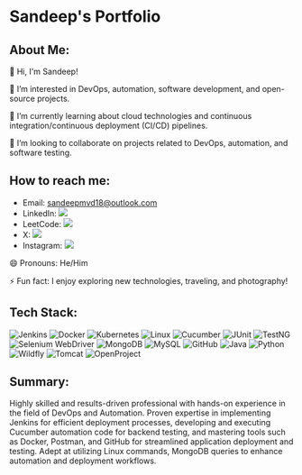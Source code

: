# Sandeep's Portfolio

## About Me:
👋 Hi, I'm Sandeep!

👀 I’m interested in DevOps, automation, software development, and open-source projects.

🌱 I’m currently learning about cloud technologies and continuous integration/continuous deployment (CI/CD) pipelines.

💞️ I’m looking to collaborate on projects related to DevOps, automation, and software testing.

## How to reach me:
- Email: sandeepmvd18@outlook.com
- LinkedIn: <a href="https://www.linkedin.com/in/sandeep-m-v-131026258"><img src="https://img.shields.io/badge/-LinkedIn-blue?logo=linkedin&logoColor=white"></a>
- LeetCode: <a href="https://leetcode.com/sandeep_mv/"><img src="https://img.shields.io/badge/-LeetCode-orange?logo=leetcode&logoColor=white"></a>
- X: <a href="https://twitter.com/sandeepmvd18/"><img src="https://img.shields.io/badge/-X-gray?logo=twitter&logoColor=white"></a>
- Instagram: <a href="https://www.instagram.com/sandeep.mvd18/"><img src="https://img.shields.io/badge/-Instagram-purple?logo=instagram&logoColor=white"></a>



😄 Pronouns: He/Him

⚡ Fun fact:
I enjoy exploring new technologies, traveling, and photography!

## Tech Stack:
![Jenkins](https://img.shields.io/badge/-Jenkins-yellow?logo=jenkins&logoColor=white) ![Docker](https://img.shields.io/badge/-Docker-blue?logo=docker&logoColor=white) ![Kubernetes](https://img.shields.io/badge/-Kubernetes-blue?logo=kubernetes&logoColor=white) ![Linux](https://img.shields.io/badge/-Linux-black?logo=linux&logoColor=white) ![Cucumber](https://img.shields.io/badge/-Cucumber-green?logo=cucumber&logoColor=white) ![JUnit](https://img.shields.io/badge/-JUnit-green?logo=junit&logoColor=white) ![TestNG](https://img.shields.io/badge/-TestNG-green?logo=testng&logoColor=white) ![Selenium WebDriver](https://img.shields.io/badge/-Selenium%20WebDriver-green?logo=selenium&logoColor=white) ![MongoDB](https://img.shields.io/badge/-MongoDB-green?logo=mongodb&logoColor=white) ![MySQL](https://img.shields.io/badge/-MySQL-blue?logo=mysql&logoColor=white) ![GitHub](https://img.shields.io/badge/-GitHub-black?logo=github&logoColor=white) ![Java](https://img.shields.io/badge/-Java-orange?logo=java&logoColor=white) ![Python](https://img.shields.io/badge/-Python-blue?logo=python&logoColor=white) ![Wildfly](https://img.shields.io/badge/-Wildfly-blue?logo=wildfly&logoColor=white) ![Tomcat](https://img.shields.io/badge/-Tomcat-blue?logo=apache&logoColor=white) ![OpenProject](https://img.shields.io/badge/-OpenProject-blue?logo=openproject&logoColor=white)

## Summary:
Highly skilled and results-driven professional with hands-on experience in the field of DevOps and Automation. Proven expertise in implementing Jenkins for efficient deployment processes, developing and executing Cucumber automation code for backend testing, and mastering tools such as Docker, Postman, and GitHub for streamlined application deployment and testing. Adept at utilizing Linux commands, MongoDB queries to enhance automation and deployment workflows.
